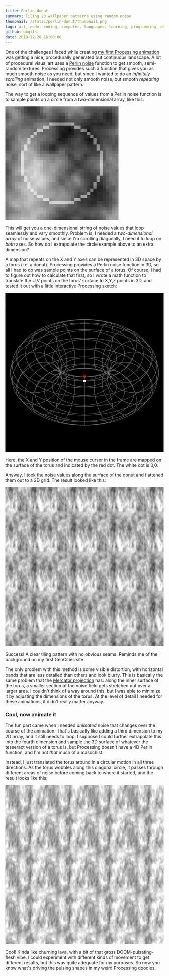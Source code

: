 ```yaml
---
title: Perlin donut
summary: Tiling 2D wallpaper patterns using random noise
thumbnail: /static/perlin-donut/thumbnail.png
tags: art, code, coding, computer, languages, learning, programming, development, processing
github: bbgifs
date: 2018-12-28 16:00:00
---
```


One of the challenges I faced while creating [my first Processing animation](/articles/processing-gifs)
was getting a nice, procedurally generated but continuous landscape.
A lot of procedural visual art uses a [Perlin noise](https://en.wikipedia.org/wiki/Perlin_noise)
function to get smooth, semi-random textures.
Processing provides such a function that gives you as much smooth noise as you need,
but since I wanted to do an *infinitely scrolling* animation,
I needed not only smooth noise, but smooth *repeating* noise, sort of like a wallpaper pattern.

The way to get a looping sequence of values from a Perlin noise function
is to sample points on a circle from a two-dimensional array, like this:

![Circle of pixels highlighted on a 2D Perlin noise field](/static/perlin-donut/perlin-2d-circle.png)

This will get you a one-dimensional string of noise values that loop seamlessly and vary smoothly.
Problem is, I needed a *two-dimensional array* of noise values,
and since I'm scrolling diagonally, I need it to loop on *both* axes.
So how do I extrapolate the circle example above to an extra dimension?

A map that repeats on the X and Y axes can be represented in 3D space by a torus (i.e. a donut).
Processing provides a Perlin noise function in 3D, so all I had to do was sample points on the
surface of a torus. Of course, I had to figure out how to calculate that first,
so I wrote a math function to translate the U,V points on the torus' surface to X,Y,Z points in 3D,
and tested it out with a little interactive Processing sketch:

![Torus with moving mouse cursor and red dot indicating matching position on the surface](/static/perlin-donut/torus.gif)

Here, the X and Y position of the mouse cursor in the frame are mapped on the surface of the torus
and indicated by the red dot. The white dot is 0,0.

Anyway, I took the noise values along the surface of the donut and flattened them out to a 2D grid.
The result looked like this:

![Noise field that repeats horizontally and vertically](/static/perlin-donut/tilingnoise.png)

Success! A clear tiling pattern with no obvious seams.
Reminds me of the background on my first GeoCities site.

The only problem with this method is some visible distortion, with horizontal bands that are
less detailed than others and look blurry.
This is basically the same problem that the [Mercator projection](https://en.wikipedia.org/wiki/Mercator_projection) has:
along the inner surface of the torus,
a smaller section of the noise field gets stretched out over a larger area.
I couldn't think of a way around this, but I was able to minimize it by adjusting the dimensions
of the torus. At the level of detail I needed for these animations, it didn't really matter anyway.

### Cool, now animate it

The fun part came when I needed *animated* noise that changes over the course of the animation.
That's basically like adding a third dimension to my 2D array, and it still needs to loop.
I suppose I could further extrapolate this into the fourth dimension and sample the 3D surface
of whatever the tesseract version of a torus is, but Processing doesn't have a 4D Perlin function,
and I'm not *that* much of a masochist.

Instead, I just translated the torus around in a circular motion in all three directions.
As the torus wobbles along this diagonal circle, it passes through different areas of noise
before coming back to where it started, and the result looks like this:

![Animated noise field](/static/perlin-donut/animatednoise.gif)

Cool! Kinda like churning lava, with a bit of that gross DOOM-pulsating-flesh vibe.
I could experiment with different kinds of movement to get different results,
but this was quite adequate for my purposes.
So now you know what's driving the pulsing shapes in my weird Processing doodles.

